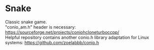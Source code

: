 # Snake
Classic snake game. <br>
"conio_am.h" header is necessary: https://sourceforge.net/projects/coniohcloneturboccpp/ <br>
Helpful repository contains another conio.h library adaptation for Linux systems:
https://github.com/zoelabbb/conio.h
